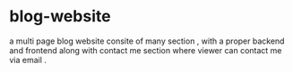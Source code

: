 # blog-website
a multi page blog website consite of many section , with a proper backend and frontend along with contact me section where viewer can contact me via email .
